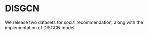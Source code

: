 # DISGCN
We release two datasets for social recommendation, along with the implementation of DISGCN model.
